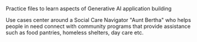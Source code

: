 Practice files to learn aspects of Generative AI application building

Use cases center around a Social Care Navigator "Aunt Bertha" who helps people in need connect with community programs that provide assistance such as food pantries, homeless shelters, day care etc.